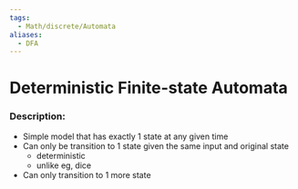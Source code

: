 ```yaml
---
tags:
  - Math/discrete/Automata
aliases:
  - DFA
---
```

# Deterministic Finite-state Automata
### Description:
- Simple model that has exactly 1 state at any given time
- Can only be transition to 1 state given the same input and original state
	- deterministic
	- unlike eg, dice
- Can only transition to 1 more state
### 